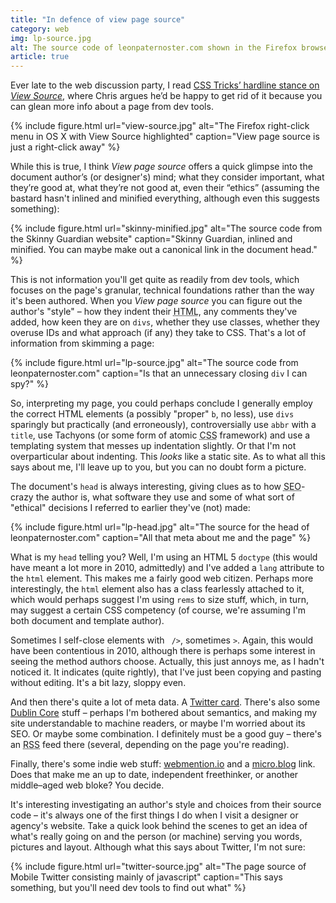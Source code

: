 ```yaml
---
title: "In defence of view page source"
category: web
img: lp-source.jpg
alt: The source code of leonpaternoster.com shown in the Firefox browser
article: true
---
```


Ever late to the web discussion party, I read [CSS Tricks’ hardline stance on <i>View Source</i>](https://css-tricks.com/view-source/), where Chris argues he’d be happy to get rid of it because you can glean more info about a page from dev tools.

{% include figure.html url="view-source.jpg" alt="The Firefox right-click menu in OS X with View Source highlighted" caption="View page source is just a right-click away" %}

While this is true, I think <i>View page source</i> offers a quick glimpse into the document author’s (or designer's) mind; what they consider important, what they’re good at, what they’re not good at, even their “ethics” (assuming the bastard hasn't inlined and minified everything, although even this suggests something):

{% include figure.html url="skinny-minified.jpg" alt="The source code from the Skinny Guardian website" caption="Skinny Guardian, inlined and minified. You can maybe make out a canonical link in the document head." %}

This is not information you'll get quite as readily from dev tools, which focuses on the page's granular, technical foundations rather than the way it's been authored. When you <i>View page source</i> you can figure out the author's "style" – how they indent their <abbr title="HyperText Markup Language">HTML</abbr>, any comments they've added, how keen they are on `divs`, whether they use classes, whether they overuse IDs and what approach (if any) they take to CSS. That's a lot of information from skimming a page:

{% include figure.html url="lp-source.jpg" alt="The source code from leonpaternoster.com" caption="Is that an unnecessary closing <code>div</code> I can spy?" %}

So, interpreting my page, you could perhaps conclude I generally employ the correct HTML elements (a possibly "proper" `b`, no less), use `divs` sparingly but practically (and erroneously), controversially use `abbr` with a `title`, use Tachyons (or some form of atomic <abbr title="Cascading Style Sheets">CSS</abbr> framework) and use a templating system that messes up indentation slightly. Or that I'm not overparticular about indenting. This _looks_ like a static site. As to what all this says about me, I'll leave up to you, but you can no doubt form a picture.

The document's `head` is always interesting, giving clues as to how <abbr title="Search Engine Optimisation">SEO</abbr>-crazy the author is, what software they use and some of what sort of "ethical" decisions I referred to earlier they've (not) made:

{% include figure.html url="lp-head.jpg" alt="The source for the head of leonpaternoster.com" caption="All that meta about me and the page" %}

What is my `head` telling you? Well, I'm using an HTML 5 `doctype` (this would have meant a lot more in 2010, admittedly) and I've added a `lang` attribute to the `html` element. This makes me a fairly good web citizen. Perhaps more interestingly, the `html` element also has a class fearlessly attached to it, which would perhaps suggest I'm using `rems` to size stuff, which, in turn, may suggest a certain CSS competency (of course, we're assuming I'm both document and template author).

Sometimes I self-close elements with <code> /&gt;</code>, sometimes <code>&gt;</code>. Again, this would have been contentious in 2010, although there is perhaps some interest in seeing the method authors choose. Actually, this just annoys me, as I hadn't noticed it. It indicates (quite rightly), that I've just been copying and pasting without editing. It's a bit lazy, sloppy even.

And then there's quite a lot of meta data. A [Twitter card](https://developer.twitter.com/en/docs/tweets/optimize-with-cards/overview/abouts-cards.html). There's also some [Dublin Core](https://en.wikipedia.org/wiki/Dublin_Core) stuff – perhaps I'm bothered about semantics, and making my site understandable to machine readers, or maybe I'm worried about its <abbr>SEO</abbr>. Or maybe some combination. I definitely must be a good guy – there's an <abbr title="Really Simple Syndication">RSS</abbr> feed there (several, depending on the page you're reading).

Finally, there's some indie web stuff: [webmention.io](https://webmention.io) and a [micro.blog](https://micro.blog/leonp) link. Does that make me an up to date, independent freethinker, or another middle–aged web bloke? You decide.

It's interesting investigating an author's style and choices from their source code – it's always one of the first things I do when I visit a designer or agency's website. Take a quick look behind the scenes to get an idea of what's really going on and the person (or machine) serving you words, pictures and layout. Although what this says about Twitter, I'm not sure:

{% include figure.html url="twitter-source.jpg" alt="The page source of Mobile Twitter consisting mainly of javascript" caption="This says something, but you'll need dev tools to find out what" %}
